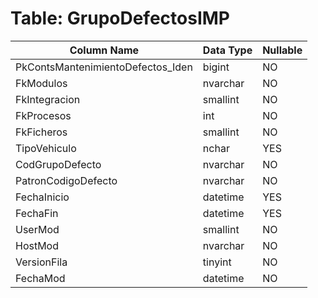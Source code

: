 # Table: GrupoDefectosIMP

| Column Name | Data Type | Nullable |
|-------------|-----------|----------|
| PkContsMantenimientoDefectos_Iden | bigint | NO |
| FkModulos | nvarchar | NO |
| FkIntegracion | smallint | NO |
| FkProcesos | int | NO |
| FkFicheros | smallint | NO |
| TipoVehiculo | nchar | YES |
| CodGrupoDefecto | nvarchar | NO |
| PatronCodigoDefecto | nvarchar | NO |
| FechaInicio | datetime | YES |
| FechaFin | datetime | YES |
| UserMod | smallint | NO |
| HostMod | nvarchar | NO |
| VersionFila | tinyint | NO |
| FechaMod | datetime | NO |
